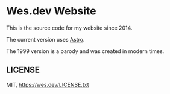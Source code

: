 # Wes.dev Website

This is the source code for my website since 2014.

The current version uses [Astro](https://astro.build/).

The 1999 version is a parody and was created in modern times.

## LICENSE

MIT, https://wes.dev/LICENSE.txt
